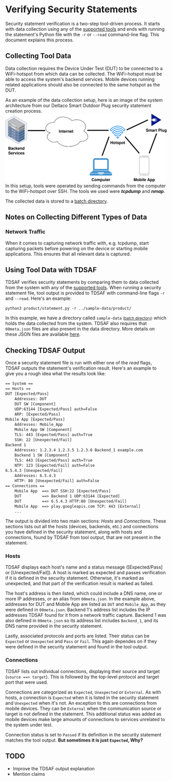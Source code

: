 # Verifying Security Statements
Security statement verification is a two-step tool-driven process. It starts with data collection using any of the [supported tools](Tools.md#list-of-supported-tools) and ends with running the statement's Python file with the `-r` or `--read` command-line flag. This document explains this process.

## Collecting Tool Data
Data collection requires the Device Under Test (DUT) to be connected to a WiFi-hotspot from which data can be collected. The WiFi-hotspot must be able to access the system's backend services. Mobile devices running related applications should also be connected to the same hotspot as the DUT.

As an example of the data collection setup, here is an image of the system architecture from our Deltaco Smart Outdoor Plug security statement creation process.
![Data collection system architecture image](img/deltaco-smart-plug.png)
In this setup, tools were operated by sending commands from the computer to the WiFi-hotspot over SSH. The tools we used were **_tcpdump_** and **_nmap_**.

The collected data is stored to a [batch directory](Tools.md#batch-files-and-directories).

## Notes on Collecting Different Types of Data
### Network Traffic
When it comes to capturing network traffic with, e.g. tcpdump, start capturing packets before powering on the device or starting mobile applications. This ensures that all relevant data is captured.

## Using Tool Data with TDSAF
TDSAF verifies security statements by comparing them to data collected from the system with any of the [supported tools](Tools.md#list-of-supported-tools). When running a security statement file, tool output is provided to TDSAF with command-line flags `-r` and `--read`. Here's an example:
```shell
python3 product/statement.py -r ../sample-data/product/
```
In this example, we have a directory called `sample-data` <small>([batch directory](Tools.md#batch-files-and-directories))</small> which holds the data collected from the system. TDSAF also requires that `00meta.json` files are also present in the data directory. More details on these JSON files are available [here](Tools.md#batch-files-and-directories).

## Checking TDSAF Output
Once a security statement file is run with either one of the _read_ flags, TDSAF outputs the statement's verification result. Here's an example to give you a rough idea what the results look like:
```
== System ==
== Hosts ==
DUT [Expected/Pass]
    Addresses: DUT
    DUT SW [Component]
    UDP:63144 [Expected/Pass] auth=False
    ARP: [Expected/Pass]
Mobile App [Expected/Pass]
    Addresses: Mobile_App
    Mobile App SW [Component]
    TLS: 443 [Expected/Pass] auth=True
    SSH: 22 [Unexpected/Fail]
Backend 1
    Addresses: 1.2.3.4 1.2.3.5 1.2.3.6 Backend_1 example.com
    Backend 1 SW [Component]
    TLS: 443 [Expected/Pass] auth=True
    NTP: 123 [Expected/Fail] auth=False
6.5.4.3 [Unexpected/Fail]
    Addresses: 6.5.4.3
    HTTP: 80 [Unexpected/Fail] auth=False
== Connections ==
    Mobile App  ==> DUT SSH:22 [Expected/Pass]
    DUT         ==> Backend 1 UDP:63144 [Expected]
    DUT         ==> 6.5.4.3 HTTP:80 [Unexpected/Fail]
    Mobile App  ==> play.googleapis.com TCP: 443 [External]
    ...
```
The output is divided into two main sections: _Hosts_ and _Connections_. These sections lists out all the hosts (devices, backends, etc.) and connections you have defined in the security statement, along with hosts and connections, found by TDSAF from tool output, that are not present in the statement.

### Hosts
TDSAF displays each host's name and a status message ([Expected/Pass] or [Unexpected/Fail]). A host is marked as expected and passes verification if it is defined in the security statement. Otherwise, it's marked as unexpected, and that part of the verification result is marked as failed.

The host's address is then listed, which could include a DNS name, one or more IP addresses, or an alias from `00meta.json`. In the example above, addresses for DUT and Mobile App are listed as `DUT` and `Mobile_App`, as they were defined in `00meta.json`. Backend 1's address list includes the IP addresses TDSAF found for it from a network traffic capture. Backend 1 was also defined in `00meta.json` so its address list includes `Backend_1`, and its DNS name provided in the security statement.

Lastly, associated protocols and ports are listed. Their status can be `Expected` or `Unexpected` and `Pass` or `Fail`. This again dependes on if they were defined in the security statement and found in the tool output.

### Connections
TDSAF lists out individual connections, displaying their source and target (`source ==> target`). This is followed by the top-level protocol and target port that were used.

Connections are categorized as `Expected`, `Unexpected` or `External`. As with hosts, a connection is `Expected` when it is listed in the security statement and `Unexpected` when it's not. An exception to this are connections from mobile devices. They can be `External` when the communication source or target is not defined in the statement. This additional status was added as mobile devices make large amounts of connections to services unrelated to the system under test.

Connection status is set to `Passed` if its definition in the security statement matches the tool output. **But sometimes it is just `Expected`, Why?**


## TODO
- Improve the TDSAF output explanation
- Mention claims
